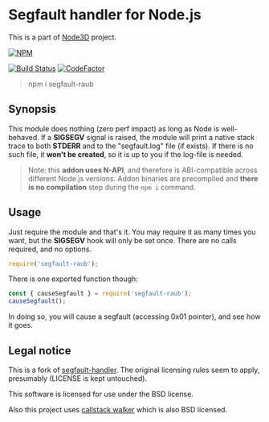 # Segfault handler for Node.js

This is a part of [Node3D](https://github.com/node-3d) project.

[![NPM](https://nodei.co/npm/segfault-raub.png?compact=true)](https://www.npmjs.com/package/segfault-raub)

[![Build Status](https://api.travis-ci.com/node-3d/segfault-raub.svg?branch=master)](https://travis-ci.com/node-3d/segfault-raub)
[![CodeFactor](https://www.codefactor.io/repository/github/node-3d/segfault-raub/badge)](https://www.codefactor.io/repository/github/node-3d/segfault-raub)

> npm i segfault-raub


## Synopsis

This module does nothing (zero perf impact) as long as Node is well-behaved.
If a **SIGSEGV** signal is raised, the module will print a native stack trace to both
**STDERR** and to the "segfault.log" file (if exists). If there is no such file, it
**won't be created**, so it is up to you if the log-file is needed.

> Note: this **addon uses N-API**, and therefore is ABI-compatible across different
Node.js versions. Addon binaries are precompiled and **there is no compilation**
step during the `npm i` command.


## Usage

Just require the module and that's it. You may require it as many times you want,
but the **SIGSEGV** hook will only be set once. There are no calls required, and
no options.

```javascript
require('segfault-raub');
```

There is one exported function though:

```javascript
const { causeSegfault } = require('segfault-raub');
causeSegfault();
```

In doing so, you will cause a segfault (accessing 0x01 pointer), and see how it goes.


## Legal notice

This is a fork of [segfault-handler](https://github.com/ddopson/node-segfault-handler).
The original licensing rules seem to apply, presumably (LICENSE is kept untouched).

This software is licensed for use under the BSD license.

Also this project uses [callstack walker](https://github.com/JochenKalmbach/StackWalker)
which is also BSD licensed.
